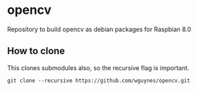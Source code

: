 # opencv

Repository to build opencv as debian packages for Raspbian 8.0

## How to clone

This clones submodules also, so the recursive flag is important.
```
git clone --recursive https://github.com/wguynes/opencv.git
```

